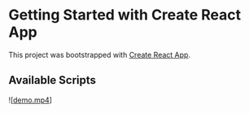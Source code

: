 # Getting Started with Create React App

This project was bootstrapped with [Create React App](https://github.com/facebook/create-react-app).

## Available Scripts
![[demo.mp4](demo.mp4)]